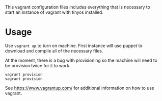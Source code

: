 This vagrant configuration files includes everything that is necessary to start an instance of vagrant with tinyos installed.

# Usage

Use ```vagrant up``` to turn on machine. First instance will use puppet to download and compile all of the necessary files.

At the moment, there is a bug with provisioning so the machine will need to be provision twice for it to work.

```
vagrant provision
vagrant provision
```


See https://www.vagrantup.com/ for additional information on how to use vagrant.
